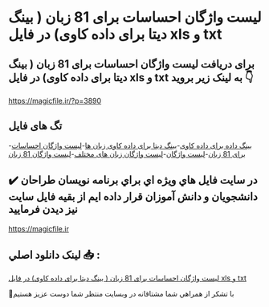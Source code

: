 # لیست واژگان احساسات برای 81 زبان ( بینگ دیتا برای داده کاوی) در فایل xls و txt

## برای دریافت لیست واژگان احساسات برای 81 زبان ( بینگ دیتا برای داده کاوی) در فایل xls و txt به لینک زیر بروید 👇

https://magicfile.ir/?p=3890

## تگ های فایل

-[بینگ داده برای داده کاوی](https://magicfile.ir/product/%d9%84%db%8c%d8%b3%d8%aa%d9%88%d8%a7%da%98%da%af%d8%a7%d9%86-%d8%a7%d8%ad%d8%b3%d8%a7%d8%b3%d8%a7%d8%aa-%d8%a8%d8%b1%d8%a7%db%8c-81-%d8%b2%d8%a8%d8%a7%d9%86/)-[بینگ دیتا برای داده کاوی زبان ها](https://magicfile.ir/product/%d9%84%db%8c%d8%b3%d8%aa%d9%88%d8%a7%da%98%da%af%d8%a7%d9%86-%d8%a7%d8%ad%d8%b3%d8%a7%d8%b3%d8%a7%d8%aa-%d8%a8%d8%b1%d8%a7%db%8c-81-%d8%b2%d8%a8%d8%a7%d9%86/)-[لیست واژگان احساسات برای 81 زبان](https://magicfile.ir/product/%d9%84%db%8c%d8%b3%d8%aa%d9%88%d8%a7%da%98%da%af%d8%a7%d9%86-%d8%a7%d8%ad%d8%b3%d8%a7%d8%b3%d8%a7%d8%aa-%d8%a8%d8%b1%d8%a7%db%8c-81-%d8%b2%d8%a8%d8%a7%d9%86/)-[لیست واژگان](https://magicfile.ir/product/%d9%84%db%8c%d8%b3%d8%aa%d9%88%d8%a7%da%98%da%af%d8%a7%d9%86-%d8%a7%d8%ad%d8%b3%d8%a7%d8%b3%d8%a7%d8%aa-%d8%a8%d8%b1%d8%a7%db%8c-81-%d8%b2%d8%a8%d8%a7%d9%86/)-[لیست واژگان زبان های مختلف](https://magicfile.ir/product/%d9%84%db%8c%d8%b3%d8%aa%d9%88%d8%a7%da%98%da%af%d8%a7%d9%86-%d8%a7%d8%ad%d8%b3%d8%a7%d8%b3%d8%a7%d8%aa-%d8%a8%d8%b1%d8%a7%db%8c-81-%d8%b2%d8%a8%d8%a7%d9%86/)-[لیست واژگان 81 زبان](https://magicfile.ir/product/%d9%84%db%8c%d8%b3%d8%aa%d9%88%d8%a7%da%98%da%af%d8%a7%d9%86-%d8%a7%d8%ad%d8%b3%d8%a7%d8%b3%d8%a7%d8%aa-%d8%a8%d8%b1%d8%a7%db%8c-81-%d8%b2%d8%a8%d8%a7%d9%86/)

## ✔️ در سايت فايل هاي ويژه اي براي برنامه نويسان طراحان دانشجويان و دانش آموزان قرار داده ايم از بقيه فايل سايت نيز ديدن فرماييد

https://magicfile.ir


## لينک دانلود اصلي 📥 :

[لیست واژگان احساسات برای 81 زبان ( بینگ دیتا برای داده کاوی) در فایل xls و txt](https://magicfile.ir/product/%d9%84%db%8c%d8%b3%d8%aa%d9%88%d8%a7%da%98%da%af%d8%a7%d9%86-%d8%a7%d8%ad%d8%b3%d8%a7%d8%b3%d8%a7%d8%aa-%d8%a8%d8%b1%d8%a7%db%8c-81-%d8%b2%d8%a8%d8%a7%d9%86/) 


🙏با تشکر از همراهي شما مشتاقانه در وبسایت منتظر شما دوست عزیز هستیم

